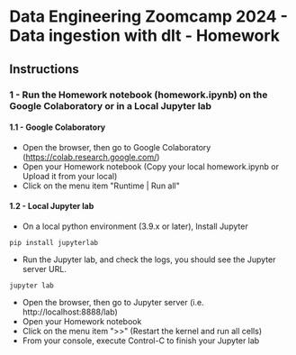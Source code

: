 
# Data Engineering Zoomcamp 2024 - Data ingestion with dlt - Homework

## Instructions

### 1 - Run the Homework notebook (homework.ipynb) on the Google Colaboratory or in a Local Jupyter lab

#### 1.1 - Google Colaboratory
- Open the browser, then go to Google Colaboratory (https://colab.research.google.com/)
- Open your Homework notebook (Copy your local homework.ipynb or Upload it from your local)
- Click on the menu item "Runtime | Run all"

#### 1.2 - Local Jupyter lab
- On a local python environment (3.9.x or later), Install Jupyter
```console
pip install jupyterlab
```
- Run the Jupyter lab, and check the logs, you should see the Jupyter server URL.
```console
jupyter lab
```
- Open the browser, then go to Jupyter server (i.e. http://localhost:8888/lab)
- Open your Homework notebook
- Click on the menu item ">>" (Restart the kernel and run all cells)
- From your console, execute Control-C to finish your Jupyter lab
